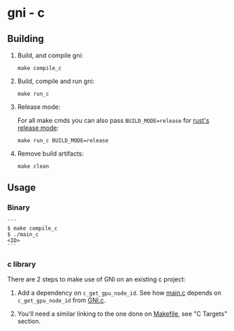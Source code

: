 # gni - c

## Building

1. Build, and compile gni:

   ```
   make compile_c
   ```

1. Build, compile and run gni:

   ```
   make run_c
   ```

1. Release mode:

   For all make cmds you can also pass `BUILD_MODE=release` for
   [rust's release mode](https://doc.rust-lang.org/book/ch14-01-release-profiles.html#customizing-builds-with-release-profiles):

   ```
   make run_c BUILD_MODE=release
   ```

1. Remove build artifacts:
   ```
   make clean
   ```

## Usage

### Binary

    ```
    $ make compile_c
    $ ./main_c
    <ID>
    ```

### c library

There are 2 steps to make use of GNI on an existing c project:

1. Add a dependency on `c_get_gpu_node_id`. See how [main.c](./main.c) depends
   on `c_get_gpu_node_id` from [GNI.c](./GNI.c).

1. You'll need a similar linking to the one done on [Makefile](../../Makefile),
   see "C Targets" section.
